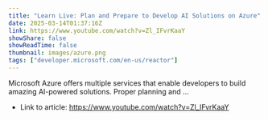 ```yaml
---
title: "Learn Live: Plan and Prepare to Develop AI Solutions on Azure"
date: 2025-03-14T01:37:16Z
link: https://www.youtube.com/watch?v=Zl_IFvrKaaY
showShare: false
showReadTime: false
thumbnail: images/azure.png
tags: ["developer.microsoft.com/en-us/reactor"]
---
```

Microsoft Azure offers multiple services that enable developers to build amazing AI-powered solutions. Proper planning and ...

- Link to article: https://www.youtube.com/watch?v=Zl_IFvrKaaY